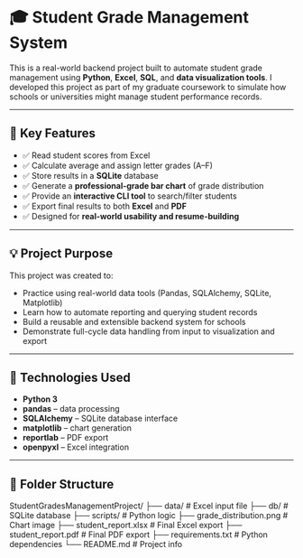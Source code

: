 # 🎓 Student Grade Management System

This is a real-world backend project built to automate student grade management using **Python**, **Excel**, **SQL**, and **data visualization tools**. I developed this project as part of my graduate coursework to simulate how schools or universities might manage student performance records.

---

## 📌 Key Features

- ✅ Read student scores from Excel
- ✅ Calculate average and assign letter grades (A–F)
- ✅ Store results in a **SQLite** database
- ✅ Generate a **professional-grade bar chart** of grade distribution
- ✅ Provide an **interactive CLI tool** to search/filter students
- ✅ Export final results to both **Excel** and **PDF**
- ✅ Designed for **real-world usability and resume-building**

---

## 💡 Project Purpose

This project was created to:
- Practice using real-world data tools (Pandas, SQLAlchemy, SQLite, Matplotlib)
- Learn how to automate reporting and querying student records
- Build a reusable and extensible backend system for schools
- Demonstrate full-cycle data handling from input to visualization and export

---

## 🧠 Technologies Used

- **Python 3**
- **pandas** – data processing
- **SQLAlchemy** – SQLite database interface
- **matplotlib** – chart generation
- **reportlab** – PDF export
- **openpyxl** – Excel integration

---

## 📁 Folder Structure

StudentGradesManagementProject/
├── data/ # Excel input file
├── db/ # SQLite database
├── scripts/ # Python logic
├── grade_distribution.png # Chart image
├── student_report.xlsx # Final Excel export
├── student_report.pdf # Final PDF export
├── requirements.txt # Python dependencies
└── README.md # Project info

